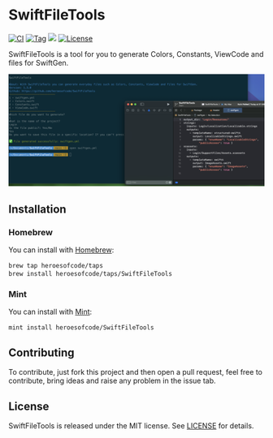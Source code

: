 # SwiftFileTools

[![CI](https://github.com/heroesofcode/SwiftFileTools/actions/workflows/CI.yml/badge.svg)](https://github.com/heroesofcode/SwiftFileTools/actions/workflows/CI.yml)
[![Tag](https://img.shields.io/github/v/tag/heroesofcode/SwiftFileTools?logo=github)](https://github.com/heroesofcode/SwiftFileTools/releases)
[![](https://img.shields.io/endpoint?url=https%3A%2F%2Fswiftpackageindex.com%2Fapi%2Fpackages%2Fheroesofcode%2FSwiftFileTools%2Fbadge%3Ftype%3Dplatforms)](https://swiftpackageindex.com/heroesofcode/SwiftFileTools)
[![License](https://img.shields.io/github/license/heroesofcode/SwiftFileTools.svg)](https://github.com/heroesofcode/SwiftFileTools/blob/main/LICENSE)

SwiftFileTools is a tool for you to generate Colors, Constants, ViewCode and files for SwiftGen.

<img src="https://raw.githubusercontent.com/heroesofcode/SwiftFileTools/main/assets/demo.png">

## Installation

### Homebrew
You can install with [Homebrew](https://brew.sh/):

```shell
brew tap heroesofcode/taps
brew install heroesofcode/taps/SwiftFileTools
```

### Mint

You can install with [Mint](https://github.com/yonaskolb/Mint):

```
mint install heroesofcode/SwiftFileTools
```

## Contributing

To contribute, just fork this project and then open a pull request, feel free to contribute, bring ideas and raise any problem in the issue tab.

## License

SwiftFileTools is released under the MIT license. See [LICENSE](https://github.com/heroesofcode/SwiftFileTools/blob/main/LICENSE) for details.
